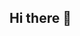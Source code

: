 ## Hi there 👋

<!--
**criscandeloro/criscandeloro** is a ✨ _special_ ✨ repository because its `README.md` (this file) appears on your GitHub profile.

Here are some ideas to get you started:

- 🔭 I’m currently working on QA
- 🌱 I’m currently learning Automation Tests
- 👯 I’m looking to collaborate on quality 
- 🤔 I’m looking for help with grow
- 💬 Ask me about how to learn
- 📫 How to reach me: Linkedin
- 😄 Pronouns: ...
- ⚡ Fun fact: ...
-->
